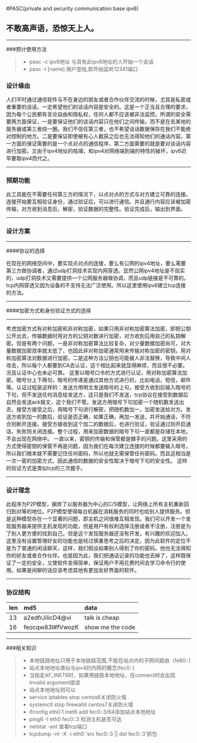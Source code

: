 #PASC(private and security communication base ipv6)
## 不敢高声语，恐惊天上人。

------

###预计使用方法
> * pasc -c  ipv6地址   与具有此ipv6地址的人开始一个会话
> * pasc -l  [name] 用户登陆,即开始监听12341端口

### 设计缘由
人们平时通过通信软件与不在身边的朋友或者合作伙伴交流的时候，尤其是私密或者重要的谈话，一定希望他们的谈话内容是安全的。这是一个正当且合理的要求，因为每个公民都有言论自由和隐私权，任何人都不应该被非法监控。所谓的安全需要两方面保证，一是要保证他们的谈话内容只在他们之间传输，而不是在去某地的服务器或第三者绕一圈。我们不信任第三者，也不希望谈话数据保存在我们不能绝对控制的地方。二是要保证即使被有心人截获之后也无法得知他们的通话内容。第一方面的保证需要的是一个点对点的通信程序，第二方面需要的就是要对谈话内容进行加密。又由于ipv4地址的枯竭，和ipv4对网络端到端的特性的破坏，ipv6迟早要取ipv4而代之。

------

### 预期功能
此工具能在不需要任何第三方的情况下，以点对点的方式与对方建立可靠的连接。连接开始要互相验证身份，通过验证后，可以进行通信。并且通行内容应该被加密传输，对方收到消息后，解密，验证数据的完整性。验证完成后，输出到界面。

-------

### 设计方案

------
####协议的选择

在现在的网络空间中，要实现点对点的连接，要么有公网的ipv4地址，要么需要第三方做协调者，通过udp打洞技术实现内网穿透。显然公网ipv4地址是不现实的，udp打洞技术又需要提供一个公网服务器做协调，而且udp链接是不可靠的。tcp内网穿透又因为设备的不支持无法广泛使用。所以这里使用ipv6建立tcp连接的方法。

------
####加密方式和身份验证方式的选择

-------
考虑加密方式有对称加密和非对称加密，如果只用非对称加密算法加密，即把公钥公开出去，传输数据时用对方的公钥对数进行加密，对方收到后用自己的私钥解密。但是有两个问题，一是非对称加密算法比较复杂，对少量数据加密尚可，对大量数据加密效率就太低了，也因此非对称加密通常用来传输对称加密的密钥，用对称加密算法对数据进行加密。二是这种方法公钥也可能被人非法替换，导致中间人攻击，所以每个人都要到CA去认证，这个相比起来就显得麻烦，而且很不必要。况且认证中心也未必可靠。
这里以暗号口令的方式进行认证，用对称加密算法加密。暗号分上下两句，暗号的传递是通过其他方式进行的，比如电话，短信，邮件等。认证过程是这样的：发送方用明文发送暗号的上句，接受方收到后输入暗号的下句，但不发送任何消息给发送方，这只是我们不发送，tcp协议在接受到数据后自然会发送ack报文，这个我们不管。发送方用暗号下句加密一个随机数发送出去，接受方接受之后，用暗号下句进行解密，把随机数加一，加密发送给对方。发送方收到加一的数后，验证是否正确，如果正确，再加一发送，并开始通话，不符合则断开连接。接受方接收到这个加二的数据后，也进行验证，验证通过则开启通话，失败则关闭连接。整个过程，用来加密数据的暗号下句一直都是存储在本地，不会出现在网络中。
一直以来，密钥的传输和保管都是棘手的问题。这里采用的方式使得密钥的保管不再是问题，因为我们在每次建立连接的时候都要输入暗号，所以我们根本就不需要记住任何密码，所以也就无需保管任何密码。而且这相当是一次一密的加密方式，因此通信的数据的安全性取决于暗号下句的安全性。
这样的验证方式是类似tcp的三次握手。

--------

### 设计理念
此程序为P2P模型，摒弃了以服务器为中心的C/S模型，让网络上所有主机重新回归到对等的地位。P2P模型使得每台机器在消耗服务的同时也给别人提供服务。但是这种模型存在一个显著的问题，即主机之间很难互相发现。我们可以开发一个发现服务器来提供主机发现的功能，但是用户有权利选择注册或者不注册，注册是为了别人更方便的找到自己。但是这个发现服务器还没有开发，有兴趣的欢迎加入。这里没有设置管理好友的功能也是经过慎重思考之后的决定。因为此软件的定位不是为了普通的闲话聊天，这样，我们假设如果别人得到了你的密码，他也无法得知你的好友或者合作伙伴。也是因为此，我们把通话记录的功能也去掉了，这样既保证了一定的安全，又使软件变得简单，保证用户不用花费时间去学习命令行的使用。如果是闲聊的话应该考虑其他有更加友好界面的软件。

------
### 协议结构
 len     | md5 |  data  
:--------   | :-----  | :----  
 13 |a2edfrJilicD4@vi |talk is cheap
16|feocqw83l#fVwozK|show me the code

------
###相关知识
> * 本地链路地址只用于本地链路范围,不能在站点内的子网间路由（fe80::)
> * 站点本地地址类似与ipv4的内网的概念(fec0::)
> * 当指定AF_INET6时，如果用链路本地地址，在connect时会出现Invalid argument错误
> * 站点本地地址则可以
> * service iptables stop centos6关闭防火墙
> * systemctl stop firewalld centos7关闭防火墙
> * ifconfig eth0:1 inet6 add fec0::3/64添加站点本地地址
> * ping6 -I eth0 fec0::3  检测主机是否可达
> * netstat -ant 查看tcp端口
> * tcpdump -nt -X -i eth0 'src fec0::3 || dst fec0::3'抓包

